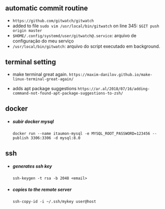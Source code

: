 
## automatic commit routine

- `https://github.com/gitwatch/gitwatch`
- added to file `sudo vim /usr/local/bin/gitwatch` on line 345: `$GIT push origin master`
- `$HOME/.config/systemd/user/gitwatch@.service`: arquivo de configuração do meu serviço
- `/usr/local/bin/gitwatch`: arquivo do script executado em background.
## terminal setting

- make terminal great again.
    `https://maxim-danilov.github.io/make-linux-terminal-great-again/`

- adds apt package suggestions
    `https://ar.al/2018/07/16/adding-command-not-found-apt-package-suggestions-to-zsh/`

## docker

- ##### subir docker mysql
    `docker run --name itaumon-mysql -e MYSQL_ROOT_PASSWORD=123456 --publish 3306:3306 -d mysql:8.0`


## ssh

- ##### generates ssh key
    `ssh-keygen -t rsa -b 2048 <email>`

- ##### copies to the remote server
    `ssh-copy-id -i ~/.ssh/mykey user@host`